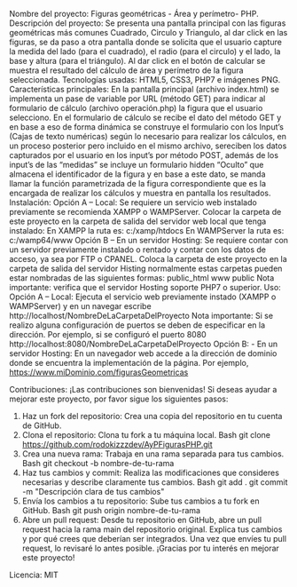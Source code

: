 
Nombre del proyecto: Figuras geométricas - Área y perímetro- PHP.
Descripción del proyecto: Se presenta una pantalla principal con las figuras geométricas más comunes Cuadrado, Circulo y Triangulo, al dar click en las figuras, se da paso a otra pantalla donde se solicita que el usuario capture la medida del lado (para el cuadrado), el radio (para el circulo) y el lado, la base y altura (para el triángulo). Al dar click en el botón de calcular se muestra el resultado del cálculo de área y perímetro de la figura seleccionada.
Tecnologías usadas: HTML5, CSS3, PHP7 e imágenes PNG.
Características principales: En la pantalla principal (archivo index.html) se implementa un pase de variable por URL (método GET) para indicar al formulario de cálculo (archivo operación.php) la figura que el usuario selecciono. En el formulario de cálculo se recibe el dato del método GET y en base a eso de forma dinámica se construye el formulario con los Input’s (Cajas de texto numéricas) según lo necesario para realizar los cálculos, en un proceso posterior pero incluido en el mismo archivo, sereciben los datos capturados por el usuario en los input’s por método POST, además de los input’s de las “medidas” se incluye un formulario hidden “Oculto” que almacena el identificador de la figura y en base a este dato, se manda llamar la función parametrizada de la figura correspondiente que es la encargada de realizar los cálculos y muestra en pantalla los resultados.
Instalación: Opción A – Local: Se requiere un servicio web instalado previamente se recomienda XAMPP o WAMPServer.
Colocar la carpeta de este proyecto en la carpeta de salida del servidor web local que tenga instalado:
En XAMPP la ruta es: c:/xamp/htdocs
En WAMPServer la ruta es: c:/wamp64/www
Opción B – En un servidor Hosting: Se requiere contar con un servidor previamente instalado o rentado y contar con los datos de acceso, ya sea por FTP o CPANEL.
Coloca la carpeta de este proyecto en la carpeta de salida del servidor Histing normalmente estas carpetas pueden estar nombradas de las siguientes formas:
public_html
www
public
Nota importante: verifica que el servidor Hosting soporte PHP7 o superior.
Uso: Opción A – Local: Ejecuta el servicio web previamente instado (XAMPP o WAMPServer) y en un navegar escribe http://localhost/NombreDeLaCarpetaDelProyecto
Nota importante: Si se realizo alguna configuración de puertos se deben de especificar en la dirección. Por ejemplo, si se configuró el puerto 8080 http://localhost:8080/NombreDeLaCarpetaDelProyecto
Opción B: - En un servidor Hosting: En un navegador web accede a la dirección de dominio donde se encuentra la implementación de la página. Por ejemplo, https://www.miDominio.com/figurasGeometricas

Contribuciones: 
¡Las contribuciones son bienvenidas! Si deseas ayudar a mejorar este proyecto, por favor sigue los siguientes pasos:
1.	Haz un fork del repositorio: Crea una copia del repositorio en tu cuenta de GitHub.
2.	Clona el repositorio: Clona tu fork a tu máquina local.
Bash
git clone https://github.com/rodokizzzdev/AyPFigurasPHP.git
3.	Crea una nueva rama: Trabaja en una rama separada para tus cambios.
Bash
git checkout -b nombre-de-tu-rama
4.	Haz tus cambios y commit: Realiza las modificaciones que consideres necesarias y describe claramente tus cambios.
Bash
git add .
git commit -m "Descripción clara de tus cambios"
5.	Envía los cambios a tu repositorio: Sube tus cambios a tu fork en GitHub.
Bash
git push origin nombre-de-tu-rama
6.	Abre un pull request: Desde tu repositorio en GitHub, abre un pull request hacia la rama main del repositorio original. Explica tus cambios y por qué crees que deberían ser integrados.
Una vez que envíes tu pull request, lo revisaré lo antes posible. ¡Gracias por tu interés en mejorar este proyecto!

Licencia: MIT
